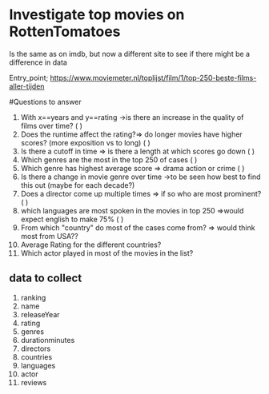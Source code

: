 # Investigate top movies on RottenTomatoes

Is the same as on imdb, but now a different site to see if there might be a difference in data

Entry_point; https://www.moviemeter.nl/toplijst/film/1/top-250-beste-films-aller-tijden



#Questions to answer
1. With x==years and y==rating ->is there an increase in the quality of films over time? ( )
1. Does the runtime affect the rating?=> do longer movies have higher scores? (more exposition vs to long) ( )
1. Is there a cutoff in time => is there a length at which scores go down ( )
1. Which genres are the most in the top 250 of cases  ( )
1. Which genre has highest average score => drama action or crime ( )
1. Is there a change in movie genre over time ->to be seen how best to find this out (maybe for each decade?)
1. Does a director come up multiple times => if so who are most prominent? ( )
1. which languages are most spoken in the movies in top 250 =>would expect english to make 75% ( )
1. From which "country" do most of the cases come from? => would think most from USA??
1. Average Rating for the different countries? 
1. Which actor played in most of the movies in the list?

## data to collect
1. ranking
1. name
1. releaseYear
1. rating
1. genres
1. durationminutes
1. directors
1. countries
1. languages
1. actor
1. reviews

